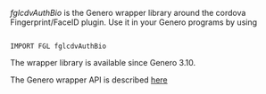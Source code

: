 *fglcdvAuthBio* is the Genero wrapper library around the cordova Fingerprint/FaceID plugin.
Use it in your Genero programs by using
```

IMPORT FGL fglcdvAuthBio

```
The wrapper library is available since Genero 3.10.

The Genero wrapper API is described [here](https://fourjsgenero-cordova-plugins.github.io/cordova-plugin-fingerprint-aio/fglcdvAuthBio.html)

